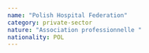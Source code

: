 ```yaml
---
name: "Polish Hospital Federation"
category: private-sector
nature: "Association professionnelle "
nationality: POL
---
```


